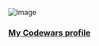 ![Image](https://www.codewars.com/users/MoserElias/badges/large)

### [My Codewars profile](https://www.codewars.com/users/MoserElias)
